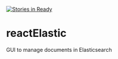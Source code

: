 [![Stories in Ready](https://badge.waffle.io/bravi-a/reactElastic.png?label=ready&title=Ready)](https://waffle.io/bravi-a/reactElastic)
# reactElastic
GUI to manage documents in Elasticsearch

